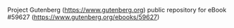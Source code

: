 Project Gutenberg (https://www.gutenberg.org) public repository for
eBook #59627 (https://www.gutenberg.org/ebooks/59627)
